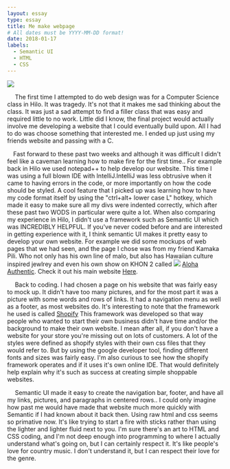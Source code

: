 ```yaml
---
layout: essay
type: essay
title: Me make webpage
# All dates must be YYYY-MM-DD format!
date: 2018-01-17
labels:
  - Semantic UI
  - HTML
  - CSS
---
```

<img class="ui centered medium image" src="https://i.ytimg.com/vi/QUk6tPE4vuI/maxresdefault.jpg">
 
 <p> 
 &emsp; The first time I attempted to do web design was for a Computer Science class in Hilo. It was tragedy. It's not that it makes me sad thinking about the class. It was just a sad attempt to find a filler class that was easy and required little to no work. Little did I know, the final project would actually involve me developing a website that I could eventually build upon. All I had to do was choose something that interested me. I ended up just using my friends website and passing with a C. 
</p>

<p>
&emsp;Fast forward to these past two weeks and although it was difficult I didn't feel like a caveman learning how to make fire for the first time.. For example back in Hilo we used notepad++ to help develop our website. This time I was using a full blown IDE with IntelliJ.IntelliJ was less obtrusive when it came to having errors in the code, or more importantly on how the code should be styled. A cool feature that I picked up was learning how to have my code format itself by using the "ctrl+alt+ lower case L" hotkey, which made it easy to make sure all my divs were indented correctly, which after these past two WODS in particular were quite a lot. When also comparing my experience in Hilo, I didn't use a framework such as Semantic UI which was INCREDIBLY HELPFUL. If you've never coded before and are interested in getting experience with it, I think semantic UI makes it pretty easy to develop your own website. For example we did some mockups of web pages that we had seen, and the page I chose was from my friend Kamaka Pili. Who not only has his own line of malo, but also has Hawaiian culture inspired jewlrey and even his own show on KHON 2 called 
<img class="ui medium centered image" src="https://cdn.shopify.com/s/files/1/1824/1089/products/FullSizeRender_copy_1296x.jpg?v=1509338826">
  <a href="http://www.alohaauthentic.org/home.html">Aloha Authentic</a>. 
  Check it out his main website <a href="https://www.kamakapili.com/">Here</a>. 
 </p>
 <p>                                                                                                                                   
 &emsp; Back to coding. I had chosen a page on his website that was fairly easy to mock up. It didn't have too many pictures, and for the most part it was a picture with some words and rows of links. It had a navigation menu as well as a footer, as most websites do. It's interesting to note that the framework he used is called <a href="https://www.shopify.com/free-trial?term=shopify&Network=Search&SiteTarget=&mt=e&adid=216105201044&adpos=1t1&CampaignId=788843419&branded_enterprise=1&BOID=brand&gclid=CjwKCAiAlL_UBRBoEiwAXKgW5-rUTRgJDFFiEuaaGzI53bBZLgl8gmZ4881wQWnJwfznB2YgKINHJBoC6ywQAvD_BwE"> Shopify</a> This framework was developed so that way people who wanted to start their own business didn't have time and/or the background to make their own website. I mean after all, if you don't have a website for your store you're missing out on lots of customers. A lot of the styles were defined as shopify styles with their own css files that they would refer to. But by using the google developer tool, finding different fonts and sizes was fairly easy. I'm also curious to see how the shopify framework operates and if it uses it's own online IDE. That would definitely help explain why it's such as success at creating simple shoppable websites.
 </p>
 <p>
 &emsp;  Semantic UI made it easy to create the navigation bar, footer, and have all my links, pictures, and paragraphs in centered rows.. I could only imagine how past me would have made that website much more quickly with Semantic if I had known about it back then. Using raw html and css seems so primative now. It's like trying to start a fire with sticks rather than using the lighter and lighter fluid next to you. I'm sure there's an art to HTML and CSS coding, and I'm not deep enough into programming to where I actually understand what's going on, but I can certainly respect it. It's like people's love for country music. I don't understand it, but I can respect their love for the genre. 
 </p>
